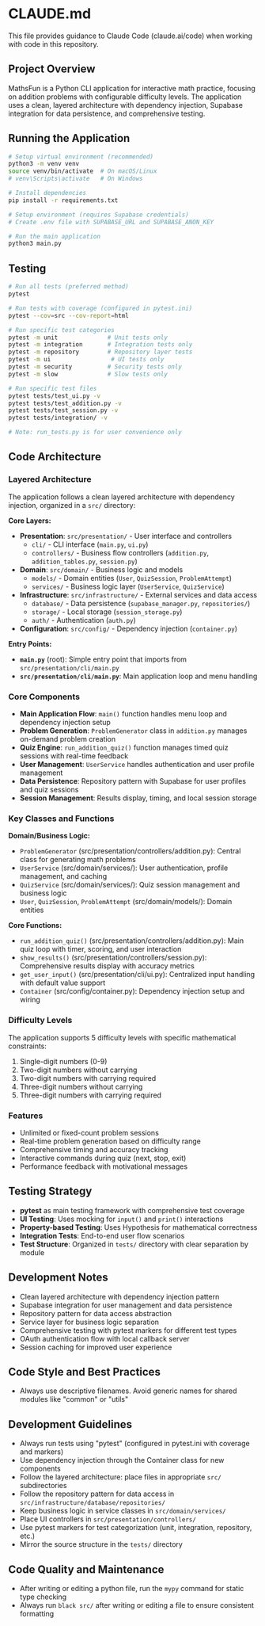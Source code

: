# CLAUDE.md

This file provides guidance to Claude Code (claude.ai/code) when working with code in this repository.

## Project Overview

MathsFun is a Python CLI application for interactive math practice, focusing on addition problems with configurable difficulty levels. The application uses a clean, layered architecture with dependency injection, Supabase integration for data persistence, and comprehensive testing.

## Running the Application

```bash
# Setup virtual environment (recommended)
python3 -m venv venv
source venv/bin/activate  # On macOS/Linux
# venv\Scripts\activate   # On Windows

# Install dependencies
pip install -r requirements.txt

# Setup environment (requires Supabase credentials)
# Create .env file with SUPABASE_URL and SUPABASE_ANON_KEY

# Run the main application
python3 main.py
```

## Testing

```bash
# Run all tests (preferred method)
pytest

# Run tests with coverage (configured in pytest.ini)
pytest --cov=src --cov-report=html

# Run specific test categories
pytest -m unit              # Unit tests only
pytest -m integration       # Integration tests only
pytest -m repository        # Repository layer tests
pytest -m ui                 # UI tests only
pytest -m security          # Security tests only
pytest -m slow              # Slow tests only

# Run specific test files
pytest tests/test_ui.py -v
pytest tests/test_addition.py -v
pytest tests/test_session.py -v
pytest tests/integration/ -v

# Note: run_tests.py is for user convenience only
```

## Code Architecture

### Layered Architecture

The application follows a clean layered architecture with dependency injection, organized in a `src/` directory:

**Core Layers:**

- **Presentation**: `src/presentation/` - User interface and controllers
  - `cli/` - CLI interface (`main.py`, `ui.py`)
  - `controllers/` - Business flow controllers (`addition.py`, `addition_tables.py`, `session.py`)
- **Domain**: `src/domain/` - Business logic and models
  - `models/` - Domain entities (`User`, `QuizSession`, `ProblemAttempt`)
  - `services/` - Business logic layer (`UserService`, `QuizService`)
- **Infrastructure**: `src/infrastructure/` - External services and data access
  - `database/` - Data persistence (`supabase_manager.py`, `repositories/`)
  - `storage/` - Local storage (`session_storage.py`)
  - `auth/` - Authentication (`auth.py`)
- **Configuration**: `src/config/` - Dependency injection (`container.py`)

**Entry Points:**

- **`main.py`** (root): Simple entry point that imports from `src/presentation/cli/main.py`
- **`src/presentation/cli/main.py`**: Main application loop and menu handling

### Core Components

- **Main Application Flow**: `main()` function handles menu loop and dependency injection setup
- **Problem Generation**: `ProblemGenerator` class in `addition.py` manages on-demand problem creation
- **Quiz Engine**: `run_addition_quiz()` function manages timed quiz sessions with real-time feedback
- **User Management**: `UserService` handles authentication and user profile management
- **Data Persistence**: Repository pattern with Supabase for user profiles and quiz sessions
- **Session Management**: Results display, timing, and local session storage

### Key Classes and Functions

**Domain/Business Logic:**

- `ProblemGenerator` (src/presentation/controllers/addition.py): Central class for generating math problems
- `UserService` (src/domain/services/): User authentication, profile management, and caching
- `QuizService` (src/domain/services/): Quiz session management and business logic
- `User`, `QuizSession`, `ProblemAttempt` (src/domain/models/): Domain entities

**Core Functions:**

- `run_addition_quiz()` (src/presentation/controllers/addition.py): Main quiz loop with timer, scoring, and user interaction
- `show_results()` (src/presentation/controllers/session.py): Comprehensive results display with accuracy metrics
- `get_user_input()` (src/presentation/cli/ui.py): Centralized input handling with default value support
- `Container` (src/config/container.py): Dependency injection setup and wiring

### Difficulty Levels

The application supports 5 difficulty levels with specific mathematical constraints:

1. Single-digit numbers (0-9)
2. Two-digit numbers without carrying
3. Two-digit numbers with carrying required
4. Three-digit numbers without carrying
5. Three-digit numbers with carrying required

### Features

- Unlimited or fixed-count problem sessions
- Real-time problem generation based on difficulty range
- Comprehensive timing and accuracy tracking
- Interactive commands during quiz (next, stop, exit)
- Performance feedback with motivational messages

## Testing Strategy

- **pytest** as main testing framework with comprehensive test coverage
- **UI Testing**: Uses mocking for `input()` and `print()` interactions
- **Property-based Testing**: Uses Hypothesis for mathematical correctness
- **Integration Tests**: End-to-end user flow scenarios
- **Test Structure**: Organized in `tests/` directory with clear separation by module

## Development Notes

- Clean layered architecture with dependency injection pattern
- Supabase integration for user management and data persistence
- Repository pattern for data access abstraction
- Service layer for business logic separation
- Comprehensive testing with pytest markers for different test types
- OAuth authentication flow with local callback server
- Session caching for improved user experience

## Code Style and Best Practices

- Always use descriptive filenames. Avoid generic names for shared modules like "common" or "utils"

## Development Guidelines

- Always run tests using "pytest" (configured in pytest.ini with coverage and markers)
- Use dependency injection through the Container class for new components
- Follow the layered architecture: place files in appropriate `src/` subdirectories
- Follow the repository pattern for data access in `src/infrastructure/database/repositories/`
- Keep business logic in service classes in `src/domain/services/`
- Place UI controllers in `src/presentation/controllers/`
- Use pytest markers for test categorization (unit, integration, repository, etc.)
- Mirror the source structure in the `tests/` directory

## Code Quality and Maintenance

- After writing or editing a python file, run the `mypy` command for static type checking
- Always run `black src/` after writing or editing a file to ensure consistent formatting 